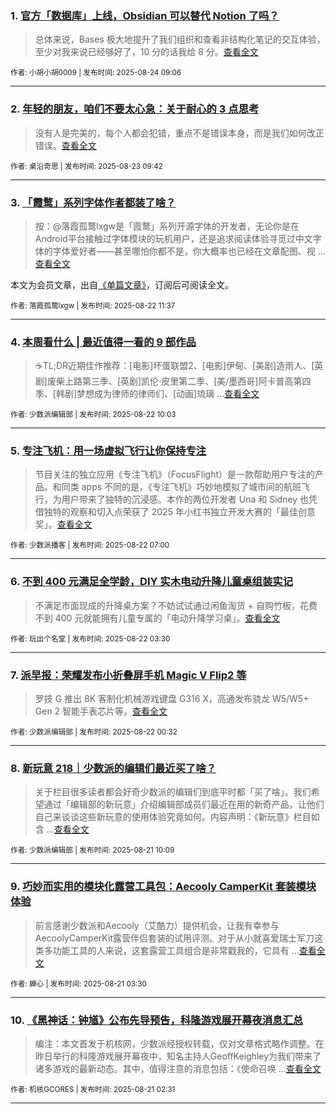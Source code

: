 ### 1. [官方「数据库」上线，Obsidian 可以替代 Notion 了吗？](https://sspai.com/post/102002)

> 总体来说，Bases 极大地提升了我们组织和查看非结构化笔记的交互体验，至少对我来说已经够好了，10 分的话我给 8 分。[查看全文](https://sspai.com/post/102002) 

<sub>作者: 小胡小胡0009 | 发布时间: 2025-08-24 09:06</sub>

---


### 2. [年轻的朋友，咱们不要太心急：关于耐心的 3 点思考](https://sspai.com/post/101302)

> 没有人是完美的，每个人都会犯错，重点不是错误本身，而是我们如何改正错误。[查看全文](https://sspai.com/post/101302) 

<sub>作者: 桌沿奇思 | 发布时间: 2025-08-23 09:42</sub>

---


### 3. [「霞鹜」系列字体作者都装了啥？](https://sspai.com/prime/story/zhuanglesha-250822)

> 按：@落霞孤鹜lxgw是「霞鹜」系列开源字体的开发者，无论你是在Android平台接触过字体模块的玩机用户，还是追求阅读体验寻觅过中文字体的字体爱好者——甚至哪怕你都不是，你大概率也已经在文章配图、视 ...[查看全文](https://sspai.com/prime/story/zhuanglesha-250822)

本文为会员文章，出自[《单篇文章》](https://sspai.com/prime/precog/single)，订阅后可阅读全文。 

<sub>作者: 落霞孤鹜lxgw | 发布时间: 2025-08-22 11:37</sub>

---


### 4. [本周看什么 | 最近值得一看的 9 部作品](https://sspai.com/post/102041)

> ☕️TL;DR近期佳作推荐：[电影]坏蛋联盟2、[电影]伊甸、[美剧]造雨人、[英剧]废柴上路第三季、[英剧]凯伦·皮里第二季、[美/墨西哥]阿卡普高第四季、[韩剧]梦想成为律师的律师们、[动画]琉璃 ...[查看全文](https://sspai.com/post/102041) 

<sub>作者: 少数派编辑部 | 发布时间: 2025-08-22 10:03</sub>

---


### 5. [专注飞机：用一场虚拟飞行让你保持专注](https://sspai.com/post/101971)

> 节目关注的独立应用《专注飞机》（FocusFlight）是一款帮助用户专注的产品。和同类 apps 不同的是，《专注飞机》巧妙地模拟了城市间的航班飞行，为用户带来了独特的沉浸感。本作的两位开发者 Una 和 Sidney 也凭借独特的观察和切入点荣获了 2025 年小红书独立开发大赛的「最佳创意奖」。[查看全文](https://sspai.com/post/101971) 

<sub>作者: 少数派播客 | 发布时间: 2025-08-22 07:00</sub>

---


### 6. [不到 400 元满足全学龄，DIY 实木电动升降儿童桌组装实记](https://sspai.com/post/101073)

> 不满足市面现成的升降桌方案？不妨试试通过闲鱼淘货 + 自购竹板，花费不到 400 元就能拥有儿童专属的「电动升降学习桌」。[查看全文](https://sspai.com/post/101073) 

<sub>作者: 玩出个名堂 | 发布时间: 2025-08-22 03:30</sub>

---


### 7. [派早报：荣耀发布小折叠屏手机 Magic V Flip2 等](https://sspai.com/post/102019)

> 罗技 G 推出 8K 客制化机械游戏键盘 G316 X，高通发布骁龙 W5/W5+ Gen 2 智能手表芯片等。[查看全文](https://sspai.com/post/102019) 

<sub>作者: 少数派编辑部 | 发布时间: 2025-08-22 00:32</sub>

---


### 8. [新玩意 218｜少数派的编辑们最近买了啥？](https://sspai.com/post/102013)

> 关于栏目很多读者都会好奇少数派的编辑们到底平时都「买了啥」。我们希望通过「编辑部的新玩意」介绍编辑部成员们最近在用的新奇产品，让他们自己来谈谈这些新玩意的使用体验究竟如何。内容声明：《新玩意》栏目如含 ...[查看全文](https://sspai.com/post/102013) 

<sub>作者: 少数派编辑部 | 发布时间: 2025-08-21 10:09</sub>

---


### 9. [巧妙而实用的模块化露营工具包：Aecooly CamperKit 套装模块体验](https://sspai.com/post/101237)

> 前言感谢少数派和Aecooly（艾酷力）提供机会，让我有幸参与AecoolyCamperKit露营伴侣套装的试用评测。对于从小就喜爱瑞士军刀这类多功能工具的人来说，这套露营工具组合是非常戳我的，它具有 ...[查看全文](https://sspai.com/post/101237) 

<sub>作者: 蝉心 | 发布时间: 2025-08-21 03:30</sub>

---


### 10. [《黑神话：钟馗》公布先导预告，科隆游戏展开幕夜消息汇总](https://sspai.com/post/101983)

> 编注：本文首发于机核网，少数派经授权转载，仅对文章格式略作调整。在昨日举行的科隆游戏展开幕夜中，知名主持人GeoffKeighley为我们带来了诸多游戏的最新动态。其中，值得注意的消息包括：《使命召唤 ...[查看全文](https://sspai.com/post/101983) 

<sub>作者: 机核GCORES | 发布时间: 2025-08-21 02:31</sub>

---

